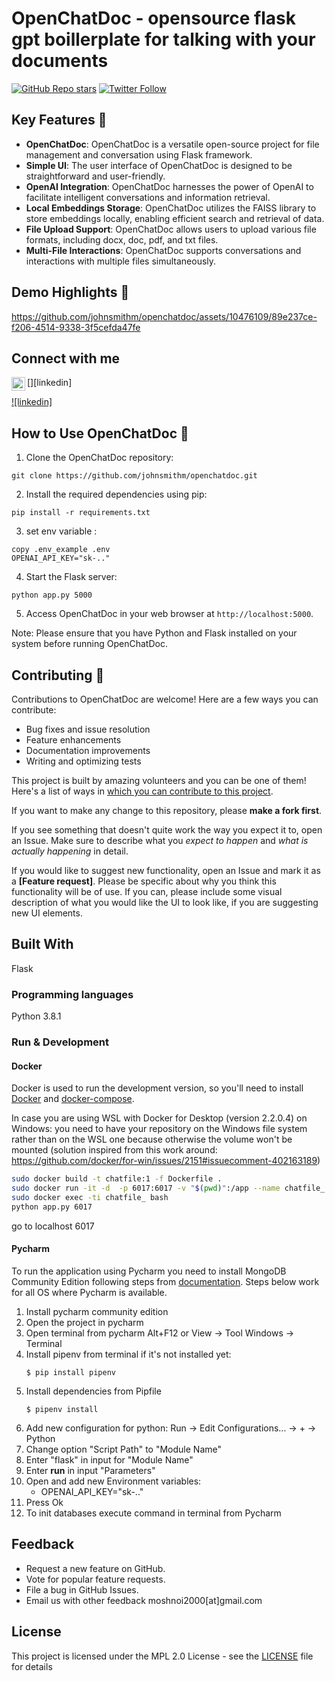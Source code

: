# OpenChatDoc - opensource flask gpt boillerplate for talking with your documents


[![GitHub Repo stars](https://img.shields.io/github/stars/johnsmithm/openchatdoc?style=social)](https://github.com/johnsmithm/openchatdoc)
[![Twitter Follow](https://img.shields.io/twitter/follow/ionmosnoi?style=social)](https://twitter.com/ionmosnoi)

## Key Features 🎯

- **OpenChatDoc**: OpenChatDoc is a versatile open-source project for file management and conversation using Flask framework.
- **Simple UI**: The user interface of OpenChatDoc is designed to be straightforward and user-friendly.
- **OpenAI Integration**: OpenChatDoc harnesses the power of OpenAI to facilitate intelligent conversations and information retrieval.
- **Local Embeddings Storage**: OpenChatDoc utilizes the FAISS library to store embeddings locally, enabling efficient search and retrieval of data.
- **File Upload Support**: OpenChatDoc allows users to upload various file formats, including docx, doc, pdf, and txt files.
- **Multi-File Interactions**: OpenChatDoc supports conversations and interactions with multiple files simultaneously.

## Demo Highlights 🎥

https://github.com/johnsmithm/openchatdoc/assets/10476109/89e237ce-f206-4514-9338-3f5cefda47fe

## Connect with me

[<img align="left" alt="ion | LinkedIn" width="22px" src="https://upload.wikimedia.org/wikipedia/commons/thumb/c/c9/Linkedin.svg/1200px-Linkedin.svg.png" />][linkedin]

[![linkedin]](https://www.linkedin.com/in/ionmosnoi/)

## How to Use OpenChatDoc 🚀

1. Clone the OpenChatDoc repository:
```
git clone https://github.com/johnsmithm/openchatdoc.git
```

2. Install the required dependencies using pip:
```
pip install -r requirements.txt
```

3. set env variable :
```
copy .env_example .env
OPENAI_API_KEY="sk-.."
```

4. Start the Flask server:
```
python app.py 5000
```

5. Access OpenChatDoc in your web browser at `http://localhost:5000`.

Note: Please ensure that you have Python and Flask installed on your system before running OpenChatDoc.

## Contributing 🤝

Contributions to OpenChatDoc are welcome! Here are a few ways you can contribute:
- Bug fixes and issue resolution
- Feature enhancements
- Documentation improvements
- Writing and optimizing tests

This project is built by amazing volunteers and you can be one of them! Here's a list of ways in [which you can contribute to this project](CONTRIBUTING.md).

If you want to make any change to this repository, please **make a fork first**.

If you see something that doesn't quite work the way you expect it to, open an Issue. Make sure to describe what you _expect to happen_ and _what is actually happening_ in detail.

If you would like to suggest new functionality, open an Issue and mark it as a __[Feature request]__. Please be specific about why you think this functionality will be of use. If you can, please include some visual description of what you would like the UI to look like, if you are suggesting new UI elements. 



## Built With

Flask

### Programming languages

Python 3.8.1

### Run & Development
#### Docker
Docker is used to run the development version, so you'll need to install [Docker](https://docs.docker.com/install/) and [docker-compose](https://docs.docker.com/compose/install/).

In case you are using WSL with Docker for Desktop (version 2.2.0.4) on Windows: you need to have your repository on the Windows file system rather than on the WSL one because otherwise the volume won't be mounted (solution inspired from this work around: https://github.com/docker/for-win/issues/2151#issuecomment-402163189)

```bash
sudo docker build -t chatfile:1 -f Dockerfile .
sudo docker run -it -d  -p 6017:6017 -v "$(pwd)":/app --name chatfile_ chatfile:1
sudo docker exec -ti chatfile_ bash
python app.py 6017
```
go to localhost 6017


#### Pycharm
To run the application using Pycharm you need to install MongoDB Community Edition following steps from [documentation](https://docs.mongodb.com/manual/installation/).
Steps below work for all OS where Pycharm is available.
1. Install pycharm community edition
2. Open the project in pycharm
3. Open terminal from pycharm Alt+F12 or View -> Tool Windows -> Terminal
4. Install pipenv from terminal if it's not installed yet:
    ```
    $ pip install pipenv
    ```
5. Install dependencies from Pipfile
    ```
    $ pipenv install
    ```
6. Add new configuration for python:
Run -> Edit Configurations... -> + -> Python
7. Change option "Script Path" to "Module Name"
8. Enter "flask" in input for "Module Name"
9. Enter **run** in input "Parameters"
10. Open and add new Environment variables:
    - OPENAI_API_KEY="sk-.."
10. Press Ok
11. To init databases execute command in terminal from Pycharm

## Feedback

* Request a new feature on GitHub.
* Vote for popular feature requests.
* File a bug in GitHub Issues.
* Email us with other feedback moshnoi2000[at]gmail.com

## License

This project is licensed under the MPL 2.0 License - see the [LICENSE](LICENSE) file for details



